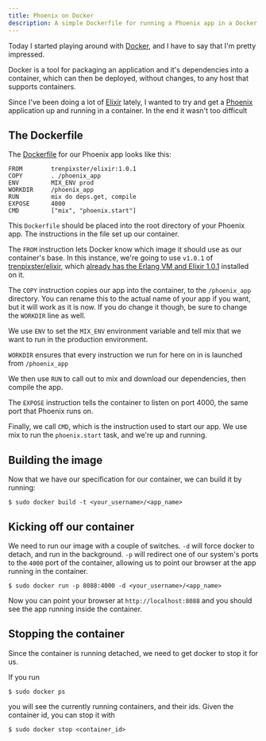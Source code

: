 ```yaml
---
title: Phoenix on Docker
description: A simple Dockerfile for running a Phoenix app in a Docker container
---
```


Today I started playing around with [Docker](http://docker.com), and I have to say that I'm pretty impressed.

Docker is a tool for packaging an application and it's dependencies into a container, which can then be deployed, without changes, to any host that supports containers.

Since I've been doing a lot of [Elixir](http://elixir-lang.org) lately, I wanted to try and get a [Phoenix](https://github.com/phoenixframework/phoenix) application up and running in a container. In the end it wasn't too difficult

## The Dockerfile

The [Dockerfile](https://gist.github.com/BennyHallett/81ac88a788607ad876e4) for our Phoenix app looks like this:

    FROM        trenpixster/elixir:1.0.1
    COPY        . /phoenix_app
    ENV         MIX_ENV prod
    WORKDIR     /phoenix_app
    RUN         mix do deps.get, compile
    EXPOSE      4000
    CMD         ["mix", "phoenix.start"]

This `Dockerfile` should be placed into the root directory of your Phoenix app. The instructions in the file set up our container.

The `FROM` instruction lets Docker know which image it should use as our container's base. In this instance, we're going to use `v1.0.1` of [trenpixster/elixir](https://registry.hub.docker.com/u/trenpixster/elixir/), which [already has the Erlang VM and Elixir 1.0.1](https://github.com/trenpixster/elixir-dockerfile/blob/master/Dockerfile) installed on it. 

The `COPY` instruction copies our app into the container, to the `/phoenix_app` directory. You can rename this to the actual name of your app if you want, but it will work as it is now. If you do change it though, be sure to change the `WORKDIR` line as well.

We use `ENV` to set the `MIX_ENV` environment variable and tell mix that we want to run in the production environment.

`WORKDIR` ensures that every instruction we run for here on in is launched from `/phoenix_app`

We then use `RUN` to call out to mix and download our dependencies, then compile the app.

The `EXPOSE` instruction tells the container to listen on port 4000, the same port that Phoenix runs on.

Finally, we call `CMD`, which is the instruction used to start our app. We use mix to run the `phoenix.start` task, and we're up and running.

## Building the image

Now that we have our specification for our container, we can build it by running:

    $ sudo docker build -t <your_username>/<app_name>

## Kicking off our container

We need to run our image with a couple of switches. `-d` will force docker to detach, and run in the background. `-p` will redirect one of our system's ports to the `4000` port of the container, allowing us to point our browser at the app running in the container.

    $ sudo docker run -p 8088:4000 -d <your_username>/<app_name>

Now you can point your browser at `http://localhost:8088` and you should see the app running inside the container.

## Stopping the container

Since the container is running detached, we need to get docker to stop it for us.

If you run

    $ sudo docker ps

you will see the currently running containers, and their ids. Given the container id, you can stop it with

    $ sudo docker stop <container_id>
